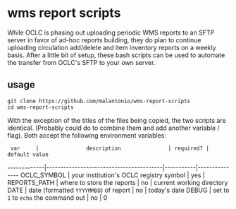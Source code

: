 # wms report scripts

While OCLC is phasing out uploading periodic WMS reports to an SFTP server in favor of 
ad-hoc reports building, they do plan to continue uploading circulation add/delete and 
item inventory reports on a weekly basis. After a little bit of setup, these bash 
scripts can be used to automate the transfer from OCLC's SFTP to your own server.

## usage

```
git clone https://github.com/malantonio/wms-report-scripts
cd wms-report-scripts
```

With the exception of the titles of the files being copied, the two scripts are identical.
(Probably could do to combine them and add another variable / flag). Both accept the 
following environment variables:

     var     |               description               | required? | default value
-------------|-----------------------------------------|-----------|---------------
OCLC_SYMBOL  | your institution's OCLC registry symbol |    yes    |
REPORTS_PATH | where to store the reports              |    no     | current working directory
DATE         | date (formatted `YYYYMMDD`) of report   |    no     | today's date
DEBUG        | set to `1` to `echo` the command out    |    no     | 0
